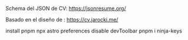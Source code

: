 Schema del JSON de CV:
https://jsonresume.org/

Basado en el diseño de :
https://cv.jarocki.me/

install pnpm
npx astro preferences disable devToolbar
pnpm i ninja-keys
